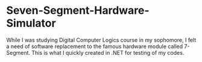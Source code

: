 Seven-Segment-Hardware-Simulator
================================

While I was studying Digital Computer Logics course in my sophomore, I felt a need of software replacement to the famous hardware module called 7-Segment. This is what I quickly created in .NET for testing of my codes.